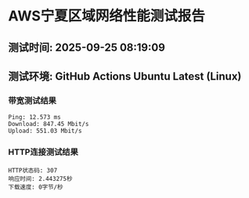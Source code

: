 # AWS宁夏区域网络性能测试报告
## 测试时间: 2025-09-25 08:19:09
## 测试环境: GitHub Actions Ubuntu Latest (Linux)

### 带宽测试结果
```
Ping: 12.573 ms
Download: 847.45 Mbit/s
Upload: 551.03 Mbit/s
```

### HTTP连接测试结果
```
HTTP状态码: 307
响应时间: 2.443275秒
下载速度: 0字节/秒
```

